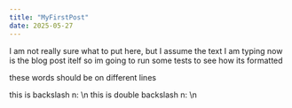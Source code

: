 ```yaml
---
title: "MyFirstPost"
date: 2025-05-27
---
```

I am not really sure what to put here, but I assume the text I am typing now is the blog post itelf so im going to run some tests to see how its formatted

these
words
should
be
on
different
lines

this is backslash n: \n
this is double backslash n: \\n
